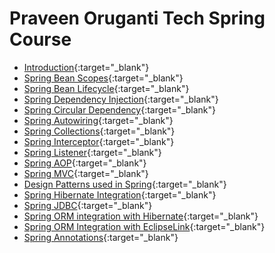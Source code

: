 # Praveen Oruganti Tech Spring Course

- [Introduction](https://praveenorugantitech.blogspot.com/2019/02/spring-introduction.html){:target="_blank"}
- [Spring Bean Scopes](https://praveenorugantitech.blogspot.com/2019/02/spring-bean-scopes.html){:target="_blank"}
- [Spring Bean Lifecycle](https://praveenorugantitech.blogspot.com/2019/02/spring-bean-lifecycle.html){:target="_blank"}
- [Spring Dependency Injection](https://praveenorugantitech.blogspot.com/2019/02/spring-dependency-injection.html){:target="_blank"}
- [Spring Circular Dependency](https://praveenorugantitech.blogspot.com/2019/02/spring-circular-dependency.html){:target="_blank"}
- [Spring Autowiring](https://praveenorugantitech.blogspot.com/2019/02/spring-autowiring.html){:target="_blank"}
- [Spring Collections](https://praveenorugantitech.blogspot.com/2019/02/spring-collections.html){:target="_blank"}
- [Spring Interceptor](https://praveenorugantitech.blogspot.com/2019/09/spring-interceptor.html){:target="_blank"}
- [Spring Listener](https://praveenorugantitech.blogspot.com/2019/09/spring-listener.html){:target="_blank"}
- [Spring AOP](https://praveenorugantitech.blogspot.com/2019/02/spring-aop.html){:target="_blank"}
- [Spring MVC](https://praveenorugantitech.blogspot.com/2019/02/spring-mvc.html){:target="_blank"}
- [Design Patterns used in Spring](https://praveenorugantitech.blogspot.com/2019/02/design-patterns-used-in-spring.html){:target="_blank"}
- [Spring Hibernate Integration](https://praveenorugantitech.blogspot.com/2019/02/spring-hibernate-integration.html){:target="_blank"}
- [Spring JDBC](https://praveenorugantitech.blogspot.com/2019/02/spring-jdbc.html){:target="_blank"}
- [Spring ORM integration with Hibernate](https://praveenorugantitech.blogspot.com/2019/02/spring-orm-integration-with-hibernate.html){:target="_blank"}
- [Spring ORM Integration with EclipseLink](https://praveenorugantitech.blogspot.com/2019/02/spring-orm-integration-with-eclipselink.html){:target="_blank"}
- [Spring Annotations](https://praveenorugantitech.blogspot.com/2019/03/spring-annotations.html){:target="_blank"}